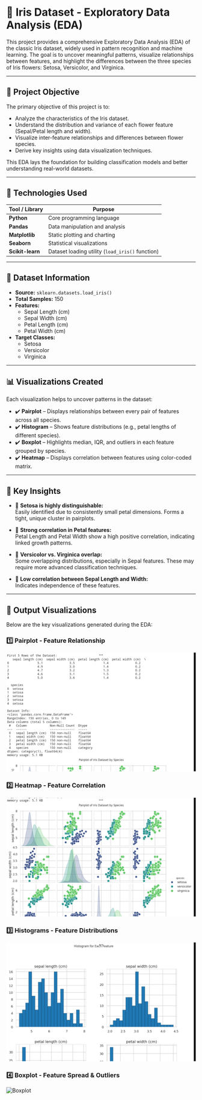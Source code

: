 # 🌸 Iris Dataset - Exploratory Data Analysis (EDA)

This project provides a comprehensive Exploratory Data Analysis (EDA) of the classic Iris dataset, widely used in pattern recognition and machine learning. The goal is to uncover meaningful patterns, visualize relationships between features, and highlight the differences between the three species of Iris flowers: Setosa, Versicolor, and Virginica.

---

## 📌 Project Objective

The primary objective of this project is to:
- Analyze the characteristics of the Iris dataset.
- Understand the distribution and variance of each flower feature (Sepal/Petal length and width).
- Visualize inter-feature relationships and differences between flower species.
- Derive key insights using data visualization techniques.

This EDA lays the foundation for building classification models and better understanding real-world datasets.

---

## 🧰 Technologies Used

| Tool / Library | Purpose |
|----------------|---------|
| **Python** | Core programming language |
| **Pandas** | Data manipulation and analysis |
| **Matplotlib** | Static plotting and charting |
| **Seaborn** | Statistical visualizations |
| **Scikit-learn** | Dataset loading utility (`load_iris()` function) |

---

## 📂 Dataset Information

- **Source:** `sklearn.datasets.load_iris()`
- **Total Samples:** 150
- **Features:**
  - Sepal Length (cm)
  - Sepal Width (cm)
  - Petal Length (cm)
  - Petal Width (cm)
- **Target Classes:**  
  - Setosa  
  - Versicolor  
  - Virginica

---

## 📊 Visualizations Created

Each visualization helps to uncover patterns in the dataset:

- ✔️ **Pairplot** – Displays relationships between every pair of features across all species.
- ✔️ **Histogram** – Shows feature distributions (e.g., petal lengths of different species).
- ✔️ **Boxplot** – Highlights median, IQR, and outliers in each feature grouped by species.
- ✔️ **Heatmap** – Displays correlation between features using color-coded matrix.

---

## 🧠 Key Insights

- 🌱 **Setosa is highly distinguishable:**  
  Easily identified due to consistently small petal dimensions. Forms a tight, unique cluster in pairplots.

- 🌺 **Strong correlation in Petal features:**  
  Petal Length and Petal Width show a high positive correlation, indicating linked growth patterns.

- 🍃 **Versicolor vs. Virginica overlap:**  
  Some overlapping distributions, especially in Sepal features. These may require more advanced classification techniques.

- 🌿 **Low correlation between Sepal Length and Width:**  
  Indicates independence of these features.

---

## 📸 Output Visualizations

Below are the key visualizations generated during the EDA:

### 1️⃣ Pairplot - Feature Relationship
![Pairplot](images/Screenshot.jpg)

### 2️⃣ Heatmap - Feature Correlation
![Heatmap](images/Screenshot.png)

### 3️⃣ Histograms - Feature Distributions
![Histograms](images/Screenshot1.png)

### 4️⃣ Boxplot - Feature Spread & Outliers
![Boxplot](images/Screenshot2.png)
